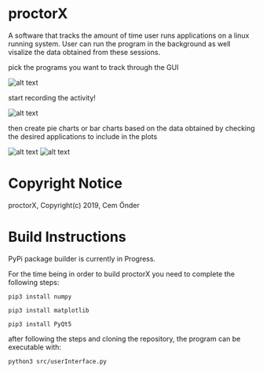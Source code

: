 # proctorX

A software that tracks the amount of time user runs applications on a linux running system. User can run the program in the background as well visalize the data obtained from these sessions.

pick the programs you want to track through the GUI

![alt text](https://i.ibb.co/4Vk80r6/prx.png)

start recording the activity!

![alt text](https://i.ibb.co/4Vk80r6/prx.png)

then create pie charts or bar charts based on the data obtained by checking the desired applications to include in the plots

![alt text](https://i.ibb.co/8M09nv4/prx2.png)   ![alt text](https://i.ibb.co/4Vk80r6/prx.png)








# Copyright Notice

proctorX, Copyright(c) 2019, Cem Önder



# Build Instructions

PyPi package builder is currently in Progress. 

For the time being in order to build proctorX you need to complete the following steps:

`pip3 install numpy`

`pip3 install matplotlib`

`pip3 install PyQt5`

after following the steps and cloning the repository, the program can be executable with:

`python3 src/userInterface.py`